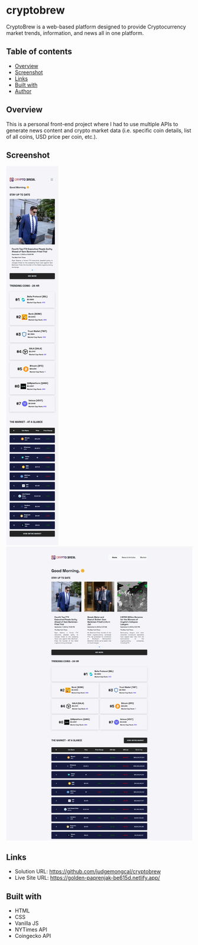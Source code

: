 # cryptobrew
 CryptoBrew is a web-based platform designed to provide Cryptocurrency market trends, information, and news all in one platform.

## Table of contents

- [Overview](#overview)
- [Screenshot](#screenshot)
- [Links](#links)
- [Built with](#built-with)
- [Author](#author)


## Overview

This is a personal front-end project where I had to use multiple APIs to generate news content and crypto market data (i.e. specific coin details, list of all coins, USD price per coin, etc.). 


## Screenshot

![Mobile View](assets/screenshots/mobile_screenshot.png)
![Desktop View](assets/screenshots/desktop_screenshot.png)


## Links

- Solution URL:  https://github.com/judgemongcal/cryptobrew
- Live Site URL: https://golden-paprenjak-be615d.netlify.app/


## Built with
- HTML
- CSS
- Vanilla JS
- NYTimes API
- Coingecko API
